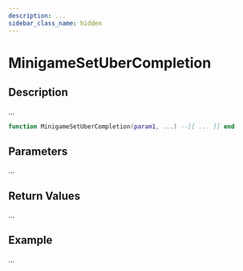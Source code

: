 ```yaml
---
description: ...
sidebar_class_name: hidden
---
```


# MinigameSetUberCompletion

## Description

...

```lua
function MinigameSetUberCompletion(param1, ...) --[[ ... ]] end
```

## Parameters

...

## Return Values

...

## Example

...

